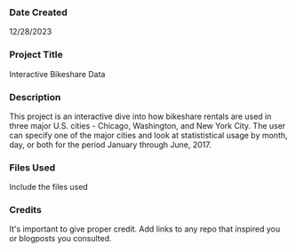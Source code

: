### Date Created
12/28/2023

### Project Title
Interactive Bikeshare Data

### Description
This project is an interactive dive into how bikeshare rentals are used in three major U.S. cities - Chicago, Washington, and New York City. The user can specify one of the major cities and look at statististical usage by month, day, or both for the period January through June, 2017.

### Files Used
Include the files used

### Credits
It's important to give proper credit. Add links to any repo that inspired you or blogposts you consulted.

